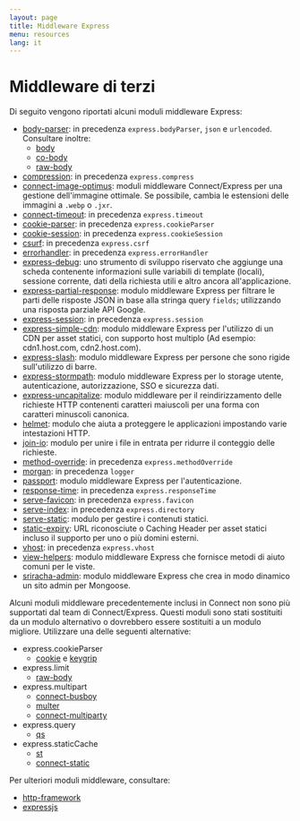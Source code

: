 ```yaml
---
layout: page
title: Middleware Express
menu: resources
lang: it
---
```


# Middleware di terzi

Di seguito vengono riportati alcuni moduli middleware Express:

- [body-parser](https://github.com/expressjs/body-parser): in precedenza `express.bodyParser`, `json` e `urlencoded`.
  Consultare inoltre:
  - [body](https://github.com/raynos/body)
  - [co-body](https://github.com/visionmedia/co-body)
  - [raw-body](https://github.com/stream-utils/raw-body)
- [compression](https://github.com/expressjs/compression): in precedenza `express.compress`
- [connect-image-optimus](https://github.com/msemenistyi/connect-image-optimus): moduli middleware Connect/Express per una gestione dell'immagine ottimale. Se possibile, cambia le estensioni delle immagini a `.webp` o `.jxr`.
- [connect-timeout](https://github.com/expressjs/timeout): in precedenza `express.timeout`
- [cookie-parser](https://github.com/expressjs/cookie-parser): in precedenza `express.cookieParser`
- [cookie-session](https://github.com/expressjs/cookie-session): in precedenza `express.cookieSession`
- [csurf](https://github.com/expressjs/csurf): in precedenza `express.csrf`
- [errorhandler](https://github.com/expressjs/errorhandler): in precedenza `express.errorHandler`
- [express-debug](https://github.com/devoidfury/express-debug): uno strumento di sviluppo riservato che aggiunge una scheda contenente informazioni sulle variabili di template (locali), sessione corrente, dati della richiesta utili e altro ancora all'applicazione.
- [express-partial-response](https://github.com/nemtsov/express-partial-response): modulo middleware Express per filtrare le parti delle risposte JSON in base alla stringa query `fields`; utilizzando una risposta parziale API Google.
- [express-session](https://github.com/expressjs/session): in precedenza `express.session`
- [express-simple-cdn](https://github.com/jamiesteven/express-simple-cdn): modulo middleware Express per l'utilizzo di un CDN per asset statici, con supporto host multiplo (Ad esempio: cdn1.host.com, cdn2.host.com).
- [express-slash](https://github.com/ericf/express-slash): modulo middleware Express per persone che sono rigide sull'utilizzo di barre.
- [express-stormpath](https://github.com/stormpath/stormpath-express): modulo middleware Express per lo storage utente, autenticazione, autorizzazione, SSO e sicurezza dati.
- [express-uncapitalize](https://github.com/jamiesteven/express-uncapitalize): modulo middleware per il reindirizzamento delle richieste HTTP contenenti caratteri maiuscoli per una forma con caratteri minuscoli canonica.
- [helmet](https://github.com/helmetjs/helmet): modulo che aiuta a proteggere le applicazioni impostando varie intestazioni HTTP.
- [join-io](https://github.com/coderaiser/join-io "join-io"): modulo per unire i file in entrata per ridurre il conteggio delle richieste.
- [method-override](https://github.com/expressjs/method-override): in precedenza `express.methodOverride`
- [morgan](https://github.com/expressjs/morgan): in precedenza `logger`
- [passport](https://github.com/jaredhanson/passport): modulo middleware Express per l'autenticazione.
- [response-time](https://github.com/expressjs/response-time): in precedenza `express.responseTime`
- [serve-favicon](https://github.com/expressjs/serve-favicon): in precedenza `express.favicon`
- [serve-index](https://github.com/expressjs/serve-index): in precedenza `express.directory`
- [serve-static](https://github.com/expressjs/serve-static): modulo per gestire i contenuti statici.
- [static-expiry](https://github.com/paulwalker/connect-static-expiry): URL riconosciute o Caching Header per asset statici incluso il supporto per uno o più domini esterni.
- [vhost](https://github.com/expressjs/vhost): in precedenza `express.vhost`
- [view-helpers](https://github.com/madhums/node-view-helpers): modulo middleware Express che fornisce metodi di aiuto comuni per le viste.
- [sriracha-admin](https://github.com/hdngr/siracha): modulo middleware Express che crea in modo dinamico un sito admin per Mongoose.

Alcuni moduli middleware precedentemente inclusi in Connect non sono più supportati dal team di Connect/Express. Questi moduli sono stati sostituiti da un modulo alternativo o dovrebbero essere sostituiti a un modulo migliore. Utilizzare una delle seguenti alternative:

- express.cookieParser
  - [cookie](https://github.com/jed/cookies) e [keygrip](https://github.com/jed/keygrip)
- express.limit
  - [raw-body](https://github.com/stream-utils/raw-body)
- express.multipart
  - [connect-busboy](https://github.com/mscdex/connect-busboy)
  - [multer](https://github.com/expressjs/multer)
  - [connect-multiparty](https://github.com/superjoe30/connect-multiparty)
- express.query
  - [qs](https://github.com/visionmedia/node-querystring)
- express.staticCache
  - [st](https://github.com/isaacs/st)
  - [connect-static](https://github.com/andrewrk/connect-static)

Per ulteriori moduli middleware, consultare:

- [http-framework](https://github.com/Raynos/http-framework/wiki/Modules)
- [expressjs](https://github.com/expressjs)
